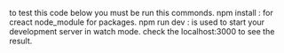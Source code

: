 to test this code below you must be run this commonds.
npm install : for creact node_module for packages.
npm run dev : is  used to start your development server in watch mode.
check the localhost:3000 to see the result.
